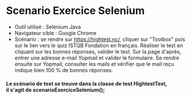 # Scenario Exercice Selenium

- Outil utilisé : Selenium Java
- Navigateur cible : Google Chrome
- Scénario : se rendre sur https://hightest.nc/, cliquer sur "Toolbox" puis sur le lien vers le quiz ISTQB Fondation en français. Réaliser le test en cliquant sur les bonnes réponses, valider le test. Sur la page d'après, entrer une adresse e-mail Yopmail et valider le formulaire. Se rendre ensuite sur Yopmail, consulter les mails et vérifier que le mail reçu indique bien 100 % de bonnes réponses.

#### Le scénario de test se trouve dans la classe de test HightestTest, <br> il s'agit de scenarioExerciceSelenium();